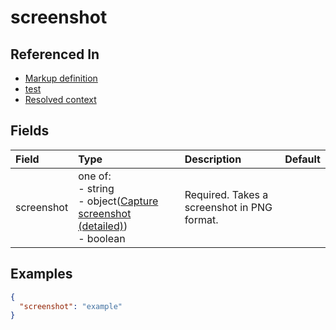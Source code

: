 
# screenshot



## Referenced In

- [Markup definition](/docs/references/schemas/markup-definition)
- [test](/docs/references/schemas/test)
- [Resolved context](/docs/references/schemas/resolved-context)

## Fields

Field | Type | Description | Default
:-- | :-- | :-- | :--
screenshot | one of:<br/>- string<br/>- object([Capture screenshot (detailed)](/docs/references/schemas/capture-screenshot-detailed))<br/>- boolean | Required. Takes a screenshot in PNG format. | 

## Examples

```json
{
  "screenshot": "example"
}
```
